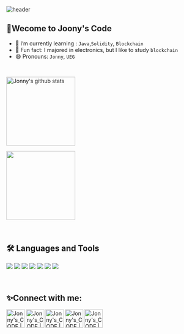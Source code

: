 ![header](https://capsule-render.vercel.app/api?type=waving&color=gradient&height=250&section=header&text=Jonny's_CODE&fontSize=90)


## 🌱Wecome to Joony's Code
- 🔭 I’m currently learning : <Code>Java</Code>,<Code>Solidity</Code>, <Code>Blockchain</Code>
- 💬 Fun fact: I majored in electronics, but I like to study <Code>blockchain</Code>
- 😄 Pronouns: <Code>Jonny</Code>, <Code>UEG</Code>
<br>

<a href="https://github.com/Jonny7647"><img align="center" style="height:180px" src="https://github-readme-stats.vercel.app/api?username=Jonny7647&show_icons=true&include_all_commits=true&theme=merko&hide_border=true" alt="Jonny's github stats" /></a>

<a href="https://github.com/Jonny7647"><img align="center" style="height:180px" src="https://github-readme-stats.vercel.app/api/top-langs/?username=Jonny7647&layout=compact&theme=merko&hide_border=true" /></a>

<br>

## 🛠 Languages and Tools

<img src="https://img.shields.io/badge/CSS3-1572B6?style=plastic&logo=CSS3&logoColor=white"/> </t>
<img src="https://img.shields.io/badge/HTML5-E34F26?style=plastic&logo=HTML5&logoColor=white"/> 
<img src="https://img.shields.io/badge/JavaScript-F7DF1E?style=plastic&logo=JavaScript&logoColor=white"/>
<img src="https://img.shields.io/badge/Java-007396?style=plastic&logo=java&logoColor=white"/>
<img src="https://img.shields.io/badge/jQuery-0769AD?style=plastic&logo=jQuery&logoColor=white"/>
<img src="https://img.shields.io/badge/Go-00ADD8?style=plastic&logo=Go&logoColor=white"/>
<img src="https://img.shields.io/badge/Node.js-339933?style=plastic&logo=Node.js&logoColor=white"/>

<br>

## ✨Connect with me:

[<img align="left" alt="Jonny's_CODE | velog" width="48px" src="https://img.icons8.com/color/48/000000/blog.png" />][website]
[<img align="left" alt="Jonny's_CODE | YouTube" width="48px" src="https://img.icons8.com/color/48/000000/youtube-play.png" />][youtube]
[<img align="left" alt="Jonny's_CODE | Twitter" width="48px" src="https://img.icons8.com/color/48/000000/twitter-squared.png" />][twitter]
[<img align="left" alt="Jonny's_CODE | LinkedIn" width="48px" src="https://img.icons8.com/color/48/000000/linkedin.png" />][linkedin]
[<img align="left" alt="Jonny's_CODE | Instagram" width="48px" src="https://img.icons8.com/color/48/000000/instagram-new--v2.png" />][instagram]

[website]: https://velog.io/@jonny77
[twitter]: https://twitter.com/
[youtube]: https://youtube.com/
[linkedin]: https://linkedin.com/in/
[instagram]: https://www.instagram.com/jonny_geun/


<!--
**Jonny7647/Jonny7647** is a ✨ _special_ ✨ repository because its `README.md` (this file) appears on your GitHub profile.

Here are some ideas to get you started:

- 🔭 I’m currently working on 
- 👯 I’m looking to collaborate on ...
- 🤔 I’m looking for help with ...
- 💬 Ask me about ...
- 📫 How to reach me: ...
-->





